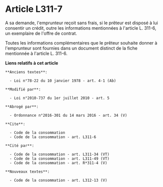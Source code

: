 # Article L311-7

A sa demande, l'emprunteur reçoit sans frais, si le prêteur est disposé à lui consentir un crédit, outre les informations
mentionnées à l'article L. 311-6, un exemplaire de l'offre de contrat. 

Toutes les informations complémentaires que le prêteur souhaite donner à l'emprunteur sont fournies dans un document distinct
de la fiche mentionnée à l'article L. 311-6.

**Liens relatifs à cet article**

	**Anciens textes**:

	  - Loi n°78-22 du 10 janvier 1978 - art. 4-1 (Ab)

	**Modifié par**:

	  - Loi n°2010-737 du 1er juillet 2010 - art. 5

	**Abrogé par**:

	  - Ordonnance n°2016-301 du 14 mars 2016 - art. 34 (V)

	**Cite**:

	  - Code de la consommation
	  - Code de la consommation - art. L311-6

	**Cité par**:

	  - Code de la consommation - art. L311-34 (VT)
	  - Code de la consommation - art. L311-49 (VT)
	  - Code de la consommation - art. R*311-4 (V)

	**Nouveaux textes**:

	  - Code de la consommation - art. L312-13 (V)

